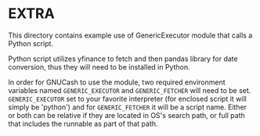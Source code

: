 # EXTRA

This directory contains example use of GenericExecutor module that calls 
a Python script. 

Python script utilizes yfinance to fetch and then pandas library for date 
conversion, thus they will need to be installed in Python.

In order for GNUCash to use the module, two required environment variables 
named `GENERIC_EXECUTOR` and `GENERIC_FETCHER` will need to be set. 
`GENERIC_EXECUTOR` set to your favorite interpreter (for enclosed script 
it will simply be 'python') and for `GENERIC_FETCHER` it will be a script
name. Either or both can be relative if they are located in OS's search 
path, or full path that includes the runnable as part of that path.

